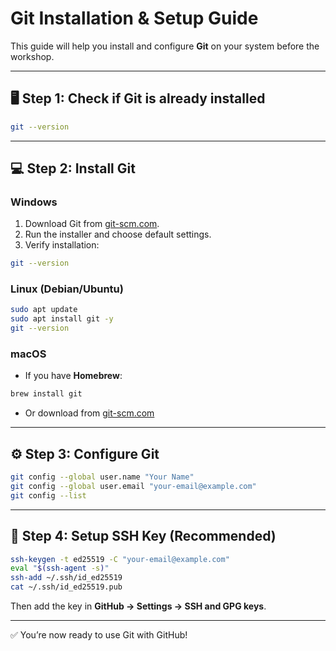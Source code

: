 # Git Installation & Setup Guide

This guide will help you install and configure **Git** on your system before the workshop.

---

## 🖥️ Step 1: Check if Git is already installed
```bash
git --version
```

---

## 💻 Step 2: Install Git

### Windows
1. Download Git from [git-scm.com](https://git-scm.com/download/win).
2. Run the installer and choose default settings.
3. Verify installation:
```bash
git --version
```

### Linux (Debian/Ubuntu)
```bash
sudo apt update
sudo apt install git -y
git --version
```

### macOS

- If you have **Homebrew**:

```bash
brew install git
```

- Or download from [git-scm.com](https://git-scm.com/download/mac)

---

## ⚙️ Step 3: Configure Git
```bash
git config --global user.name "Your Name"
git config --global user.email "your-email@example.com"
git config --list
```

---

## 🔑 Step 4: Setup SSH Key (Recommended)
```bash
ssh-keygen -t ed25519 -C "your-email@example.com"
eval "$(ssh-agent -s)"
ssh-add ~/.ssh/id_ed25519
cat ~/.ssh/id_ed25519.pub
```
Then add the key in **GitHub → Settings → SSH and GPG keys**.

---

✅ You’re now ready to use Git with GitHub!
